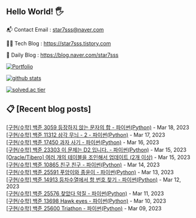 ## Hello World! 🖐

📬 Contact Email : star7sss@naver.com

👨‍💻 Tech Blog : https://star7sss.tistory.com

🤪 Daily Blog : https://blog.naver.com/star7sss

[![Portfolio](https://img.shields.io/badge/Portfolio-%23000000.svg?style=for-the-badge&logo=firefox&logoColor=#FF7139)](https://fern-way-13f.notion.site/Jang-Thang-3b7b327981a2456c8ee5952eadb848b9)

[![github stats](https://github-readme-stats.vercel.app/api?username=jangThang&show_icons=true&hide_border=False)](https://star7sss.tistory.com)

[![solved.ac tier](http://mazassumnida.wtf/api/v2/generate_badge?boj=star7sss)](https://solved.ac/star7sss)

## 📋 [Recent blog posts]
[[구현/수학] 백준 3059 등장하지 않는 문자의 합 - 파이썬(Python)](https://star7sss.tistory.com/727) - Mar 18, 2023<br>
[[구현/수학] 백준 11312 삼각 무늬 - 2 - 파이썬(Python)](https://star7sss.tistory.com/726) - Mar 17, 2023<br>
[[구현/수학] 백준 17450 과자 사기 - 파이썬(Python)](https://star7sss.tistory.com/725) - Mar 16, 2023<br>
[[구현/수학] 백준 23303 이 문제는 D2 입니다. - 파이썬(Python)](https://star7sss.tistory.com/724) - Mar 15, 2023<br>
[[Oracle/Tibero] 여러 개의 테이블을 조인해서 업데이트 (2개 이상)](https://star7sss.tistory.com/777) - Mar 15, 2023<br>
[[구현/수학] 백준 10865 친구 친구 - 파이썬(Python)](https://star7sss.tistory.com/723) - Mar 14, 2023<br>
[[구현/수학] 백준 25591 푸앙이와 종윤이 - 파이썬(Python)](https://star7sss.tistory.com/722) - Mar 13, 2023<br>
[[구현/수학] 백준 14913 등차수열에서 항 번호 찾기 - 파이썬(Python)](https://star7sss.tistory.com/721) - Mar 12, 2023<br>
[[구현/수학] 백준 25576 찾았다 악질 - 파이썬(Python)](https://star7sss.tistory.com/720) - Mar 11, 2023<br>
[[구현/수학] 백준 13698 Hawk eyes - 파이썬(Python)](https://star7sss.tistory.com/719) - Mar 10, 2023<br>
[[구현/수학] 백준 25600 Triathon - 파이썬(Python)](https://star7sss.tistory.com/718) - Mar 09, 2023<br>
